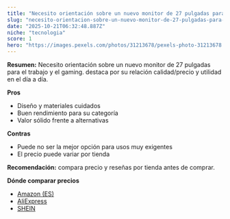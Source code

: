 ```yaml
---
title: "Necesito orientación sobre un nuevo monitor de 27 pulgadas para el trabajo y el gaming."
slug: "necesito-orientacion-sobre-un-nuevo-monitor-de-27-pulgadas-para-el-trabajo-y-el-"
date: "2025-10-21T06:32:48.887Z"
niche: "tecnologia"
score: 1
hero: "https://images.pexels.com/photos/31213678/pexels-photo-31213678.jpeg?auto=compress&cs=tinysrgb&fit=crop&h=627&w=1200&auto=compress&cs=tinysrgb&w=1200&h=675&fit=crop"
---
```


**Resumen:** Necesito orientación sobre un nuevo monitor de 27 pulgadas para el trabajo y el gaming. destaca por su relación calidad/precio y utilidad en el día a día.

**Pros**
- Diseño y materiales cuidados
- Buen rendimiento para su categoría
- Valor sólido frente a alternativas

**Contras**
- Puede no ser la mejor opción para usos muy exigentes
- El precio puede variar por tienda

**Recomendación:** compara precio y reseñas por tienda antes de comprar.

**Dónde comparar precios**
- [Amazon (ES)](https://www.amazon.es/s?k=Necesito%20orientaci%C3%B3n%20sobre%20un%20nuevo%20monitor%20de%2027%20pulgadas%20para%20el%20trabajo%20y%20el%20gaming.&tag=teknovashop25-21)
- [AliExpress](https://www.aliexpress.com/wholesale?SearchText=Necesito%20orientaci%C3%B3n%20sobre%20un%20nuevo%20monitor%20de%2027%20pulgadas%20para%20el%20trabajo%20y%20el%20gaming.)
- [SHEIN](https://www.shein.com/pdsearch/Necesito%20orientaci%C3%B3n%20sobre%20un%20nuevo%20monitor%20de%2027%20pulgadas%20para%20el%20trabajo%20y%20el%20gaming.)